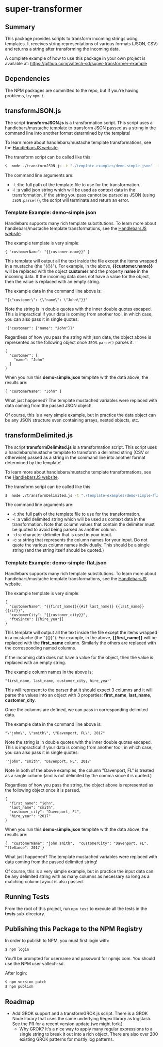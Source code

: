 # super-transformer

## Summary

This package provides scripts to transform incoming strings using templates. It receives string representations of various formats (JSON, CSV) and returns a string after transforming the incoming data.

A complete example of how to use this package in your own project is available at: https://github.com/valtech-sd/super-transformer-example

## Dependencies

The NPM packages are committed to the repo, but if you're having problems, try `npm i`.

## transformJSON.js

The script **transformJSON.js** is a transformation script. This script uses a handlebars/mustache template to transform JSON passed as a string in the command line into another format determined by the template!

To learn more about handlebars/mustache template transformations, see the [HandlebarsJS website](https://handlebarsjs.com/guide/).

The transform script can be called like this:

```bash
$  node ./transformJSON.js -t "./template-examples/demo-simple.json" -i "{\"customer\": {\"name\": \"John\"}}"
```

The command line arguments are:
- -t :the full path of the template file to use for the transformation. 
- -i :a valid json string which will be used as context data in the transformation. If the string you pass cannot be parsed as JSON (using `JSON.parse()`), the script will terminate and return an error.

### Template Example: demo-simple.json

Handlebars supports many rich template substitutions. To learn more about handlebars/mustache template transformations, see the [HandlebarsJS website](https://handlebarsjs.com/guide/).

The example template is very simple:

```
{ "customerName": "{{customer.name}}" }
```

This template will output all the text inside the file except the items wrapped in a mustache (the "{{}}"). For example,
in the above, **{{customer.name}}** will be replaced with the object **customer** and the property **name** in the incoming data. 
If the incoming data does not have a value for the object, then the value is replaced with an empty string.

The example data in the command line above is:
```
"{\"customer\": {\"name\": \"John\"}}"
```

Note the string is in double quotes with the inner double quotes escaped. This is impractical if your data is coming from another tool, in which case, you can also pass it in single quotes:
```
'{"customer": {"name": "John"}}'
```

Regardless of how you pass the string with json data, the object above is represented as the following object once `JSON.parse()` parses it.

```
{
  "customer": {
    "name": "John"
  }
}
```

When you run this **demo-simple.json** template with the data above, the results are:
```
{ "customerName": "John" }
```

What just happened? The template mustached variables were replaced with data coming from the passed JSON object!

Of course, this is a very simple example, but in practice the data object can be any JSON structure even containing arrays, 
nested objects, etc.

## transformDelimited.js

The script **transformDelimited.js** is a transformation script. This script uses a handlebars/mustache template to transform a delimited string (CSV or otherwise) passed as a string in the command line into another format determined by the template!

To learn more about handlebars/mustache template transformations, see the [HandlebarsJS website](https://handlebarsjs.com/guide/).

The transform script can be called like this:

```bash
$  node ./transformDelimited.js -t "./template-examples/demo-simple-flat.json" -i '"john", "smith", "Davenport, FL", 2017' -d "," -c "first_name, last_name, customer_city, hire_year"
```

The command line arguments are:
- -t :the full path of the template file to use for the transformation. 
- -i :a valid delimited string which will be used as context data in the transformation. Note that column values that contain the delimiter must be quoted to avoid being parsed as another column.
- -d :a character delimiter that is used in your input.
- -c :a string that represents the column names for your input. Do not quote the various column names individually. This should be a single string (and the string itself should be quoted.)

### Template Example: demo-simple-flat.json

Handlebars supports many rich template substitutions. To learn more about handlebars/mustache template transformations, see the [HandlebarsJS website](https://handlebarsjs.com/guide/).

The example template is very simple:

```
{
  "customerName": "{{first_name}}{{#if last_name}} {{last_name}}{{/if}}",
  "customerCity": "{{customer_city}}",
  "fteSince": {{hire_year}}
}
```

This template will output all the text inside the file except the items wrapped in a mustache (the "{{}}"). For example,
in the above, **{{first_name}}** will be replaced with the **first_name** column. Similarly the others are replaced with the corresponding named columns.
 
If the incoming data does not have a value for the object, then the value is replaced with an empty string.

The example column names in the above is:
```
"first_name, last_name, customer_city, hire_year"
```

This will represent to the parser that it should expect 3 columns and it will parse the values into an object with 3 properties: **first_name**, **last_name**, **customer_city**.

Once the columns are defined, we can pass in corresponding delimited data.

The example data in the command line above is:
```
"\"john\", \"smith\", \"Davenport, FL\", 2017"
```

Note the string is in double quotes with the inner double quotes escaped. This is impractical if your data is coming from another tool, in which case, you can also pass it in single quotes:
```
'"john", "smith", "Davenport, FL", 2017'
```

Note in both of the above examples, the column "Davenport, FL" is treated as a single column (and is not delimited by the comma since it is quoted.)

Regardless of how you pass the string, the object above is represented as the following object once it is parsed.

```
{
  "first_name": "john",
  "last_name": "smith",
  "customer_city": "Davenport, FL",
  "hire_year": "2017"
}
```

When you run this **demo-simple.json** template with the data above, the results are:
```
{  "customerName": "john smith",  "customerCity": "Davenport, FL",  "fteSince": 2017 }
```

What just happened? The template mustached variables were replaced with data coming from the passed delimited string!

Of course, this is a very simple example, but in practice the input data can be any delimited string with as many columns as necessary so long as a matching columnLayout is also passed.


## Running Tests

From the root of this project, run `npm test` to execute all the tests in the **tests** sub-directory.

## Publishing this Package to the NPM Registry

In order to publish to NPM, you must first login with:
```
$ npm login
```
You'll be prompted for username and password for npmjs.com. You should use the NPM user valtech-sd.

After login:
```bash
$ npm version patch
$ npm publish
```

## Roadmap

* Add GROK support and a transformGROK.js script. There is a GROK Node library that uses the same underlying Regex library as logstash. See the PR for a recent version update (we might fork.) 
  * Why GROK? It's a nice way to apply many regular expressions to a single string to break it out into a rich object. There are also over 200 existing GROK patterns for mostly log patterns.
